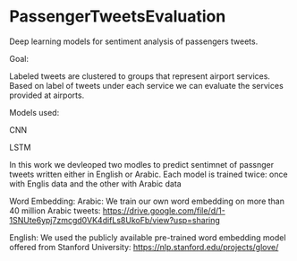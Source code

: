 # PassengerTweetsEvaluation
Deep learning models for sentiment analysis of passengers tweets. 

Goal:

Labeled tweets are clustered to groups that represent airport services. 
Based on label of tweets under each service we can evaluate the services provided at airports.


Models used:

CNN

LSTM

In this work we devleoped two modles to predict sentimnet of passnger tweets written either in English or Arabic.
Each model is trained twice: once with Englis data and the other with Arabic data


Word Embedding:
Arabic: We train our own word embedding on more than 40 million Arabic tweets:
https://drive.google.com/file/d/1-1SNUte6ypj7zmcgd0VK4difLs8UkoFb/view?usp=sharing

English: We used the publicly available pre-trained word embedding model offered from Stanford University:
https://nlp.stanford.edu/projects/glove/
